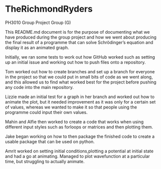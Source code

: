# TheRichmondRyders
PH3010 Group Project Group (G)

This README.md document is for the purpose of documenting what we have produced during the group project and how we went about producing the final result of a programme that can solve Schrödinger’s equation and display it as an animated graph. 

Initially, we ran some tests to work out how GitHub worked such as setting up an initial issue and working out how to push files onto a repository. 

Tom worked out how to create branches and set up a branch for everyone in the project so that we could put in small bits of code as we went along, and this allowed us to find what worked best for the project before pushing any code into the main repository. 

Lizzie made an initial test for a graph in her branch and worked out how to animate the plot, but it needed improvement as it was only for a certain set of values, whereas we wanted to make it so that people using the programme could input their own values. 

Mahin and Alfie then worked to create a code that works when using different input styles such as forloops or matrices and then plotting them. 

Jake began working on how to then package the finished code to create a usable package that can be used on python. 

Amrit worked on setting initial conditions,plotting a potential at initial state and had a go at animating. Managed to plot wavefunction at a particular time, but struggling to actually animate.
